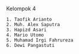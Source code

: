 Kelompok 4

    1. Taofik Arianto
    2. Muh. Alex Saputra
    3. Hapizd Asari
    4. Mario Utomo
    5. Muhamad Irgi Fahrureza
    6. Dewi Pangastuti
